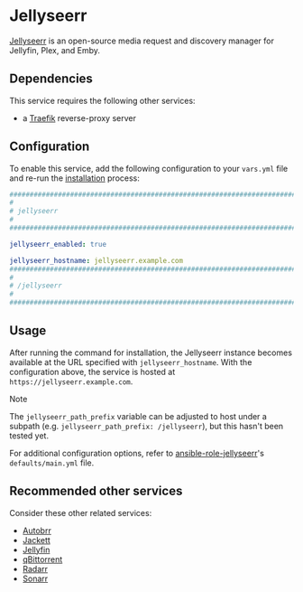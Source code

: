 # Jellyseerr

[Jellyseerr](https://www.jellyseerr.org/) is an open-source media request and discovery manager for Jellyfin, Plex, and Emby.

## Dependencies

This service requires the following other services:

- a [Traefik](traefik.md) reverse-proxy server

## Configuration

To enable this service, add the following configuration to your `vars.yml` file and re-run the [installation](../installing.md) process:

```yaml
########################################################################
#                                                                      #
# jellyseerr                                                            #
#                                                                      #
########################################################################

jellyseerr_enabled: true

jellyseerr_hostname: jellyseerr.example.com
########################################################################
#                                                                      #
# /jellyseerr                                                           #
#                                                                      #
########################################################################
```

## Usage

After running the command for installation, the Jellyseerr instance becomes available at the URL specified with `jellyseerr_hostname`. With the configuration above, the service is hosted at `https://jellyseerr.example.com`.

> [!NOTE]
> The `jellyseerr_path_prefix` variable can be adjusted to host under a subpath (e.g. `jellyseerr_path_prefix: /jellyseerr`), but this hasn't been tested yet.

For additional configuration options, refer to [ansible-role-jellyseerr](https://github.com/spatterIight/ansible-role-jellyseerr)'s `defaults/main.yml` file.

## Recommended other services

Consider these other related services:

- [Autobrr](autobrr.md)
- [Jackett](jackett.md)
- [Jellyfin](jellyfin.md)
- [qBittorrent](qbittorrent.md)
- [Radarr](radarr.md)
- [Sonarr](sonarr.md)

